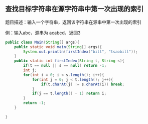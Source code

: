 ## 查找目标字符串在源字符串中第一次出现的索引

题目描述：输入一个字符串，返回该字符串在源串中第一次出现的索引

例：输入abc，源串为 acabcd，返回3



```java
public class Main(String[] args){
    public static void main(String[] args){
        System.out.println(firstIndex("bill", "tsaobill"));
    }
    public static int firstIndex(String t, String s){
        if(t == null || s == null) return -1;
        int j;
        for(int i = 0; i < s.length(); i++){           
            for(int j = 0; j < t.length(); j++){
                if(t.charAt(j) != s.charAt(i)) break;
            }
            if(j == t.length() - 1) return i;
        }
        return -1;
    }
    
}
```

